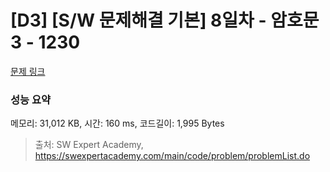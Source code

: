 # [D3] [S/W 문제해결 기본] 8일차 - 암호문3 - 1230 

[문제 링크](https://swexpertacademy.com/main/code/problem/problemDetail.do?contestProbId=AV14zIwqAHwCFAYD) 

### 성능 요약

메모리: 31,012 KB, 시간: 160 ms, 코드길이: 1,995 Bytes



> 출처: SW Expert Academy, https://swexpertacademy.com/main/code/problem/problemList.do